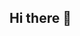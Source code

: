 ## Hi there 👋

<!--
**Abhii357/Abhii357** is a ✨ _special_ ✨ repository because its `README.md` (this file) appears on your GitHub profile.

Here are some ideas to get you started:

- 🔭 I’m currently  studying Information technology
- 🌱 I’m currently learning ...
- 👯 I’m looking to collaborate on ...
- 🤔 I’m looking for help with  everyone who ready
- 💬 Ask me about ...
- 📫 How to reach me: ...singhabhishekkumar868@gmail.com
- 😄 Pronouns: ...
- ⚡ Fun fact: ... i am little bit funnny and more serious toward nothing...
-->
